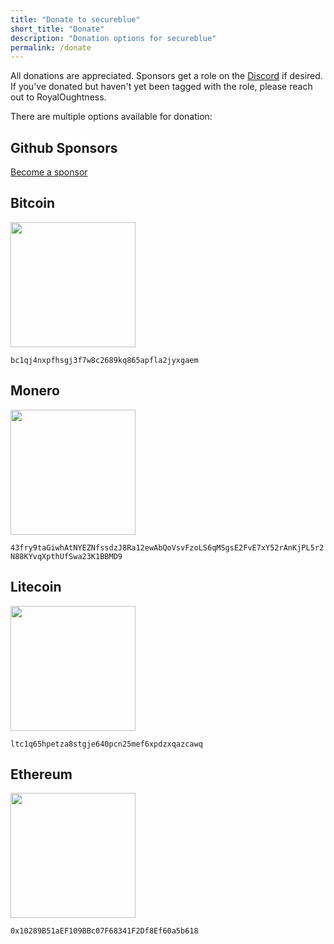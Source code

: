 ```yaml
---
title: "Donate to secureblue"
short_title: "Donate"
description: "Donation options for secureblue"
permalink: /donate
---
```


All donations are appreciated. Sponsors get a role on the [Discord](https://discord.gg/qMTv5cKfbF) if desired. If you've donated but haven't yet been tagged with the role, please reach out to RoyalOughtness.

There are multiple options available for donation:

## Github Sponsors

[Become a sponsor](https://github.com/sponsors/RoyalOughtness)

## Bitcoin

<img src="https://github.com/secureblue/secureblue/assets/129108030/d5399003-92b9-43f4-b012-5bc476e78337" width=200 />

`bc1qj4nxpfhsgj3f7w8c2689kq865apfla2jyxgaem`

## Monero

<img src="https://github.com/secureblue/secureblue/assets/129108030/c71a68a7-b4bd-4847-9a46-e77a01edf2d1" width=200 />

`43fry9taGiwhAtNYEZNfssdzJ8Ra12ewAbQoVsvFzoLS6qMSgsE2FvE7xY52rAnKjPL5r2N88KYvqXpthUfSwa23K1BBMD9`

## Litecoin

<img src="https://github.com/secureblue/secureblue/assets/129108030/ca599a38-40fc-40c7-87dd-bf1e024956b0" width=200 />

`ltc1q65hpetza8stgje640pcn25mef6xpdzxqazcawq`

## Ethereum

<img src="https://github.com/secureblue/secureblue/assets/129108030/f7f241d9-e4bf-4858-81bd-242b2c268647" width=200 />

`0x10289B51aEF109BBc07F68341F2Df8Ef60a5b618`
